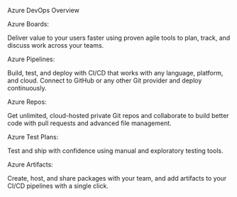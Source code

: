 Azure DevOps Overview

Azure Boards:

Deliver value to your users faster using proven agile tools to plan, track, and discuss work across your teams.

Azure Pipelines:

Build, test, and deploy with CI/CD that works with any language, platform, and cloud. Connect to GitHub or any other Git provider and deploy continuously.

Azure Repos: 

Get unlimited, cloud-hosted private Git repos and collaborate to build better code with pull requests and advanced file management.

Azure Test Plans:

Test and ship with confidence using manual and exploratory testing tools.

Azure Artifacts:

Create, host, and share packages with your team, and add artifacts to your CI/CD pipelines with a single click.
